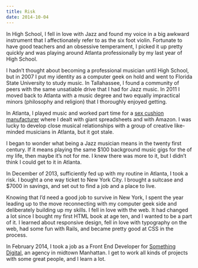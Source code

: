 ```yaml
---
title: Risk
date: 2014-10-04
---
```


<p>In High School, I fell in love with Jazz and found my voice in a big awkward instrument that I affectionately refer to as the six foot violin. Fortunate to have good teachers and an obsessive temperament, I picked it up pretty quickly and was playing around Atlanta professionally by my last year of High School.</p>

<p>I hadn&rsquo;t thought about becoming a professional musician until High School, but in 2007 I put my identity as a computer geek on hold and went to Florida State University to study music. In Tallahassee, I found a community of peers with the same unsatiable drive that I had for Jazz music. In 2011 I moved back to Atlanta with a music degree and two equally impractical minors (philosophy and religion) that I thoroughly enjoyed getting.</p>

<p>In Atlanta, I played music and worked part time for a <a href="http://liberator.com">sex cushion manufacturer</a> where I dealt with giant spreadsheets and with Amazon. I was lucky to develop close musical relationships with a group of creative like-minded musicians in Atlanta, but it got stale.</p>

<p>I began to wonder what being a Jazz musician means in the twenty first century. If it means playing the same $100 background music gigs for the of my life, then maybe it&rsquo;s not for me. I knew there was more to it, but I didn&rsquo;t think I could get to it in Atlanta.</p>

<p>In December of 2013, sufficiently fed up with my routine in Atlanta, I took a risk. I bought a one way ticket to New York City. I brought a suitcase and $7000 in savings, and set out to find a job and a place to live.</p>

<p>Knowing that I&rsquo;d need a good job to survive in New York, I spent the year leading up to the move reconnecting with my computer geek side and deliberately building up my skills. I fell in love with the web. It had changed a lot since I bought my first <abbr>HTML</abbr> book at age ten, and I wanted to be a part of it. I learned about responsive design, fell in love with typography on the web, had some fun with Rails, and became pretty good at <abbr>CSS</abbr> in the process.</p>

<p>In February 2014, I took a job as a Front End Developer for <a href="http://www.somethingdigital.com">Something Digital</a>, an agency in midtown Manhattan. I get to work all kinds of projects with some great people, and I learn a lot.
